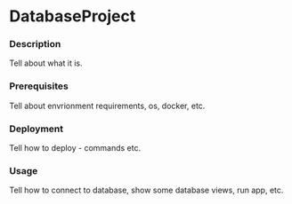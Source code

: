 # DatabaseProject

### Description
Tell about what it is.

### Prerequisites
Tell about envrionment requirements, os, docker, etc.

### Deployment
Tell how to deploy - commands etc.

### Usage
Tell how to connect to database, show some database views, run app, etc.
